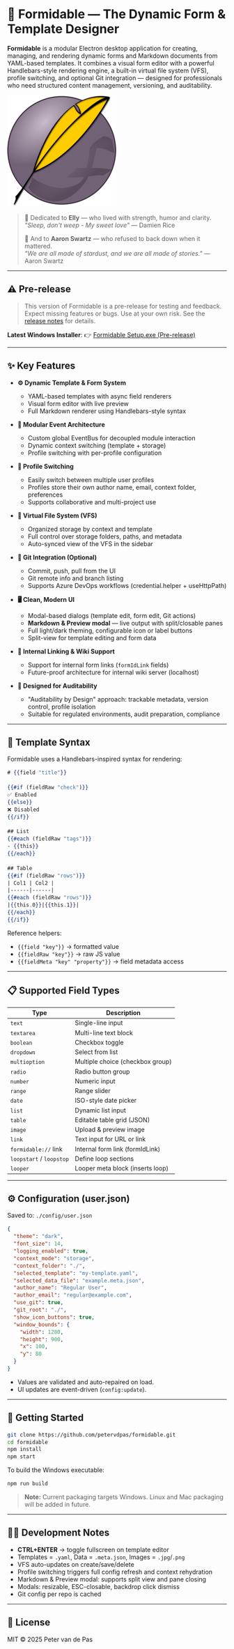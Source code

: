 # 🧾 Formidable — The Dynamic Form & Template Designer

**Formidable** is a modular Electron desktop application for creating, managing, and rendering dynamic forms and Markdown documents from YAML-based templates. It combines a visual form editor with a powerful Handlebars-style rendering engine, a built-in virtual file system (VFS), profile switching, and optional Git integration — designed for professionals who need structured content management, versioning, and auditability.

![Formidable](assets/formidable.png)

> 💠 Dedicated to **Elly** — who lived with strength, humor and clarity.  
> _"Sleep, don't weep - My sweet love"_ — Damien Rice  
>
> 🌌 And to **Aaron Swartz** — who refused to back down when it mattered.  
> _"We are all made of stardust, and we are all made of stories."_ — Aaron Swartz

---

## ⚠️ Pre-release

> This version of Formidable is a pre-release for testing and feedback.
> Expect missing features or bugs. Use at your own risk.
> See the [release notes](https://github.com/petervdpas/Formidable/releases/tag/v1.8.24-pre) for details.

**Latest Windows Installer**:
👉 [Formidable Setup.exe (Pre-release)](https://github.com/petervdpas/Formidable/releases/download/v1.8.24-pre/Formidable.Setup.exe)

---

## ✨ Key Features

* **⚙️ Dynamic Template & Form System**

  * YAML-based templates with async field renderers
  * Visual form editor with live preview
  * Full Markdown renderer using Handlebars-style syntax

* **🧩 Modular Event Architecture**

  * Custom global EventBus for decoupled module interaction
  * Dynamic context switching (template + storage)
  * Profile switching with per-profile configuration

* **👥 Profile Switching**

  * Easily switch between multiple user profiles
  * Profiles store their own author name, email, context folder, preferences
  * Supports collaborative and multi-project use

* **📁 Virtual File System (VFS)**

  * Organized storage by context and template
  * Full control over storage folders, paths, and metadata
  * Auto-synced view of the VFS in the sidebar

* **🔀 Git Integration (Optional)**

  * Commit, push, pull from the UI
  * Git remote info and branch listing
  * Supports Azure DevOps workflows (credential.helper + useHttpPath)

* **🖥️ Clean, Modern UI**

  * Modal-based dialogs (template edit, form edit, Git actions)
  * **Markdown & Preview modal** — live output with split/closable panes
  * Full light/dark theming, configurable icon or label buttons
  * Split-view for template editing and form data

* **🔗 Internal Linking & Wiki Support**

  * Support for internal form links (`formIdLink` fields)
  * Future-proof architecture for internal wiki server (localhost)

* **🔎 Designed for Auditability**

  * "Auditability by Design" approach: trackable metadata, version control, profile isolation
  * Suitable for regulated environments, audit preparation, compliance

---

## 🧠 Template Syntax

Formidable uses a Handlebars-inspired syntax for rendering:

```handlebars
# {{field "title"}}

{{#if (fieldRaw "check")}}
✅ Enabled
{{else}}
❌ Disabled
{{/if}}

## List
{{#each (fieldRaw "tags")}}
- {{this}}
{{/each}}

## Table
{{#if (fieldRaw "rows")}}
| Col1 | Col2 |
|------|------|
{{#each (fieldRaw "rows")}}
|{{this.0}}|{{this.1}}|
{{/each}}
{{/if}}
```

Reference helpers:

* `{{field "key"}}` → formatted value
* `{{fieldRaw "key"}}` → raw JS value
* `{{fieldMeta "key" "property"}}` → field metadata access

---

## 📋 Supported Field Types

| Type                     | Description                      |
| ------------------------ | -------------------------------- |
| `text`                   | Single-line input                |
| `textarea`               | Multi-line text block            |
| `boolean`                | Checkbox toggle                  |
| `dropdown`               | Select from list                 |
| `multioption`            | Multiple choice (checkbox group) |
| `radio`                  | Radio button group               |
| `number`                 | Numeric input                    |
| `range`                  | Range slider                     |
| `date`                   | ISO-style date picker            |
| `list`                   | Dynamic list input               |
| `table`                  | Editable table grid (JSON)       |
| `image`                  | Upload & preview image           |
| `link`                   | Text input for URL or link       |
| `formidable://` link     | Internal form link (formIdLink)  |
| `loopstart` / `loopstop` | Define loop sections             |
| `looper`                 | Looper meta block (inserts loop) |

---

## ⚙️ Configuration (user.json)

Saved to: `./config/user.json`

```json
{
  "theme": "dark",
  "font_size": 14,
  "logging_enabled": true,
  "context_mode": "storage",
  "context_folder": "./",
  "selected_template": "my-template.yaml",
  "selected_data_file": "example.meta.json",
  "author_name": "Regular User",
  "author_email": "regular@example.com",
  "use_git": true,
  "git_root": "./",
  "show_icon_buttons": true,
  "window_bounds": {
    "width": 1280,
    "height": 900,
    "x": 100,
    "y": 80
  }
}
```

* Values are validated and auto-repaired on load.
* UI updates are event-driven (`config:update`).

---

## 🚀 Getting Started

```bash
git clone https://github.com/petervdpas/formidable.git
cd formidable
npm install
npm start
```

To build the Windows executable:

```bash
npm run build
```

> **Note:** Current packaging targets Windows.
> Linux and Mac packaging will be added in future.

---

## 🧑‍💻 Development Notes

* **CTRL+ENTER** → toggle fullscreen on template editor
* Templates = `.yaml`, Data = `.meta.json`, Images = `.jpg`/`.png`
* VFS auto-updates on create/save/delete
* Profile switching triggers full config refresh and context rehydration
* Markdown & Preview modal: supports split view and pane closing
* Modals: resizable, ESC-closable, backdrop click dismiss
* Git config per repo is cached

---

## 📜 License

MIT © 2025 Peter van de Pas

